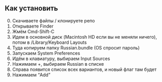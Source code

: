 ## Как установить

0. Скачиваете файлы / клонируете репо
1. Открываете Finder
2. Жмём Cmd-Shift-C
3. Идем в основной диск (Macintosh HD если вы не меняли ничего), потом в /Library/Keyboard Layouts
4. Туда копируем папку Russian.bundle (OS спросит пароль)
5. Запускаем System Preferences
6. Идём в клавиатуру, выбираем Input Sources
7. Нажимаем +, выбираем Russian в списке
8. Справа появится список всех вариантов, и новый флаг там будет
9. Нажимаем “Add”
